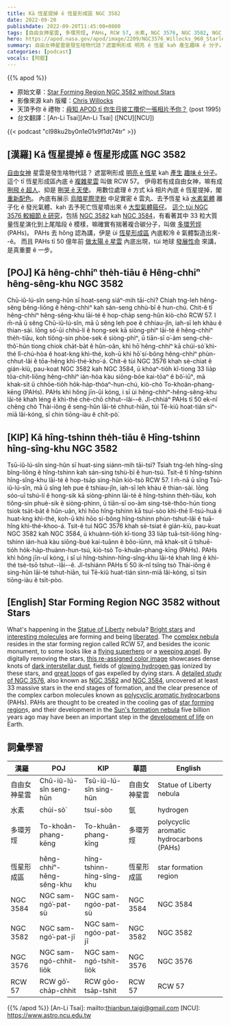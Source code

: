 ```yaml
---
title: Kā 恆星提掉 ê 恆星形成區 NGC 3582
date: 2022-09-20
publishdate: 2022-09-20T11:45:00+0800
tags: [自由女神星雲, 多環芳烴, PAHs, RCW 57, 水素, NGC 3576, NGC 3582, NGC 3584, 恆星形成區]
hero: https://apod.nasa.gov/apod/image/2209/NGC3576_Willocks_960_Starless.jpg
summary: 自由女神星雲是發生啥物代誌？遮當咧形成 明亮 ê 恆星 kah 產生趣味 ê 分子。
categories: [podcast]
vocals: [阿錕]
---
```


{{% apod %}}

- 原始文章：[Star Forming Region NGC 3582 without Stars](https://apod.nasa.gov/apod/ap220920.html)
- 影像來源 kah 版權：[Chris Willocks](https://www.instagram.com/chris.willocks/)
- 天頂予你 ê 禮物：[毋知 APOD tī 你生日彼工攢佗一張相片予你？](https://apod.nasa.gov/apod/calendar/allyears.html) (post 1995)
- 台文翻譯：[An-Li Tsai][An-Li Tsai] ([NCU][NCU])

{{< podcast "cl98ku2by0n1e01x9f1dt74tr" >}}

## [漢羅] Kā 恆星提掉 ê 恆星形成區 NGC 3582
[自由女神][Statue of Liberty] 星雲是發生啥物代誌？
遮當咧形成 [明亮 ê 恆星][Bright stars t] kah [產生][liberated] [趣味 ê 分子][interesting molecules]。
這个 tī 恆星形成區內底 ê [複雜星雲][complex nebula] 叫做 RCW 57。
伊毋若有成自由女神，嘛有成 [咧飛 ê 超人][flying superhero]、抑是 [咧哭 ê 天使][weeping angel]。
用數位處理 ê 方式 kā 相片內底 ê 恆星提掉，閣 [重新配色][this re-assigned color image]。
內底有展示 [烏暗星際塗粉][dark interstellar dust] 中足實密 ê 雲丸、去予恆星 kā [水素氣體][glowing hydrogen gas] 離子化 ê 發光氣體、kah 去予死亡恆星噴出來 ê [大型氣體箍仔][great loop]。
[這个 tùi NGC 3576 較細節 ê 研究][detailed study of NGC 3576]，包括 [NGC 3582][NGC 3582] kah [NGC 3584][NGC 3584]，有看著其中 33 粒大質量恆星演化到上尾階段 ê 模樣，嘛確實有揣著複合碳分子，叫做 [多環芳烴][polycyclic aromatic hydrocarbons] (PAHs)。
PAHs 去 hŏng 認為講，伊是 ùi [恆星形成區][star forming region] 內底較冷 ê 氣體製造出來--ê。
而且 PAHs tī 50 億年前 [做太陽 ê 星雲][Sun's formation nebula] 內底出現，tùi 地球 [發展性命][development of life] 來講，是真重要 ê 一步。


## [POJ] Kā hêng-chhiⁿ the̍h-tiāu ê Hêng-chhiⁿ hêng-sêng-khu NGC 3582
Chū-iû-lú-sîn seng-hûn sī hoat-seng siáⁿ-mih tāi-chì?
Chiah tng-leh hêng-sêng bêng-liōng ê hêng-chhiⁿ kah sán-seng chhù-bī ê hun-chú.
Chit-ê tī hêng-chhiⁿ hêng-sêng-khu lāi-té ê hop-cha̍p seng-hûn kiò-chò RCW 57.
I m̄-nā ū sêng Chū-iû-lú-sîn, mā ū sêng leh poe ê chhiau-jîn, iah-sī leh khàu ê thian-sài.
Iōng só͘-ūi chhú-lí ê hong-sek kā siòng-phìⁿ lāi-té ê hêng-chhiⁿ the̍h-tiāu, koh tiông-sin phòe-sek ê siòng-phìⁿ, ū tiān-sī o͘-àm seng-chè-thô͘-hún tiong chiok cha̍t-ba̍t ê hûn-oân, khì hō͘ hêng-chhiⁿ kā chúi-sò͘ khì-thé lî-chú-hòa ê hoat-kng khì-thé, koh-ū khì hō͘ sí-bông hêng-chhiⁿ phùn-chhut-lâi ê tōa-hêng khì-thé-kho͘-á.
Chit-ê tùi NGC 3576 khah sè-chiat ê gián-kiù, pau-koat NGC 3582 kah NGC 3584, ū khòaⁿ-tio̍h kî-tiong 33 lia̍p tōa-chit-liōng hêng-chhiⁿ ián-hòa kàu siōng-bóe kai-tōaⁿ ê bô͘-iūⁿ, mā khak-si̍t ū chhōe-tio̍h ho̍k-ha̍p-thòaⁿ-hun-chú, kiò-chò To-khoân-phang-kēng (PAHs).
PAHs khì hŏng jīn-ûi kóng, i sī ùi hêng-chhiⁿ-hêng-sêng-khu lāi-té khah léng ê khì-thé chè-chō chhut--lâi--ê.
Jî-chhiáⁿ PAHs tī 50 ek-nî chêng chò Thài-iông ê seng-hûn lāi-té chhut-hiān, tùi Tē-kiû hoat-tián sìⁿ-miā lâi-kóng, sī chin tiōng-iàu ê chi̍t-pò͘.

## [KIP] Kā hîng-tshinn the̍h-tiāu ê Hîng-tshinn hîng-sîng-khu NGC 3582
Tsū-iû-lú-sîn sing-hûn sī huat-sing siánn-mih tāi-tsì?
Tsiah tng-leh hîng-sîng bîng-liōng ê hîng-tshinn kah sán-sing tshù-bī ê hun-tsú.
Tsit-ê tī hîng-tshinn hîng-sîng-khu lāi-té ê hop-tsa̍p sing-hûn kiò-tsò RCW 57.
I m̄-nā ū sîng Tsū-iû-lú-sîn, mā ū sîng leh pue ê tshiau-jîn, iah-sī leh khàu ê thian-sài.
Iōng sóo-uī tshú-lí ê hong-sik kā siòng-phìnn lāi-té ê hîng-tshinn the̍h-tiāu, koh tiông-sin phuè-sik ê siòng-phìnn, ū tiān-sī oo-àm sing-tsè-thôo-hún tiong tsiok tsa̍t-ba̍t ê hûn-uân, khì hōo hîng-tshinn kā tsuí-sòo khì-thé lî-tsú-huà ê huat-kng khì-thé, koh-ū khì hōo sí-bông hîng-tshinn phùn-tshut-lâi ê tuā-hîng khì-thé-khoo-á.
Tsit-ê tuì NGC 3576 khah sè-tsiat ê gián-kiù, pau-kuat NGC 3582 kah NGC 3584, ū khuànn-tio̍h kî-tiong 33 lia̍p tuā-tsit-liōng hîng-tshinn ián-huà kàu siōng-bué kai-tuānn ê bôo-iūnn, mā khak-si̍t ū tshuē-tio̍h ho̍k-ha̍p-thuànn-hun-tsú, kiò-tsò To-khuân-phang-kīng (PAHs).
PAHs khì hŏng jīn-uî kóng, i sī uì hîng-tshinn-hîng-sîng-khu lāi-té khah líng ê khì-thé tsè-tsō tshut--lâi--ê.
Jî-tshiánn PAHs tī 50 ik-nî tsîng tsò Thài-iông ê sing-hûn lāi-té tshut-hiān, tuì Tē-kiû huat-tián sìnn-miā lâi-kóng, sī tsin tiōng-iàu ê tsi̍t-pòo.

## [English] Star Forming Region NGC 3582 without Stars
What's happening in the [Statue of Liberty][Statue of Liberty] nebula?
[Bright stars][Bright stars e] and [interesting molecules][interesting molecules] are forming and being [liberated][liberated].
The [complex nebula][complex nebula] resides in the star forming region called RCW 57, and besides the iconic monument, to some looks like a [flying superhero][flying superhero] or a [weeping angel][weeping angel].
By digitally removing the stars, [this re-assigned color image][this re-assigned color image] showcases dense knots of [dark interstellar dust][dark interstellar dust], fields of [glowing hydrogen gas][glowing hydrogen gas] ionized by these stars, and [great loop][great loop]s of gas expelled by dying stars.
A [detailed study of NGC 3576][detailed study of NGC 3576], also known as [NGC 3582][NGC 3582] and [NGC 3584][NGC 3584], uncovered at least 33 massive stars in the end stages of formation, and the clear presence of the complex carbon molecules known as [polycyclic aromatic hydrocarbons][polycyclic aromatic hydrocarbons] (PAHs).
PAHs are thought to be created in the cooling gas of [star forming region][star forming region]s, and their development in the [Sun's formation nebula][Sun's formation nebula] five billion years ago may have been an important step in the [development of life][development of life] on Earth.

## 詞彙學習

|漢羅|POJ|KIP|華語|English|
|-|-|-|-|-|
|自由女神星雲|Chū-iû-lú-sîn seng-hûn|Tsū-iû-lú-sîn sing-hûn|自由女神星雲|Statue of Liberty nebula|
|水素|chúi-sò͘|tsuí-sòo|氫|hydrogen|
|多環芳烴|To-khoân-phang-kēng|To-khuân-phang-kīng|多環芳烴|polycyclic aromatic hydrocarbons (PAHs)|
|恆星形成區|hêng-chhiⁿ-hêng-sêng-khu|hîng-tshinn-hîng-sîng-khu|恆星形成區|star formation region|
|NGC 3584|NGC sam-ngó͘-pat-sù|NGC sam-ngóo-pat-sù|NGC 3584|NGC 3584|
|NGC 3582|NGC sam-ngó͘-pat-jī|NGC sam-ngóo-pat-jī|NGC 3582|NGC 3582|
|NGC 3576|NGC sam-ngó-chhit-lio̍k|NGC sam-ngó-tshit-lio̍k|NGC 3576|NGC 3576|
|RCW 57|RCW gō͘-cha̍p-chhit|RCW gōo-tsa̍p-tshit|RCW 57|RCW 57|

{{% /apod %}}
[An-Li Tsai]: mailto:thianbun.taigi@gmail.com
[NCU]: https://www.astro.ncu.edu.tw

[copyright]: https://apod.nasa.gov/apod/fap/lib/about_apod.html#srapply


[Statue of Liberty]:https://apod.nasa.gov/apod/ap120509.html
[Bright stars e]:https://apod.nasa.gov/apod/ap211124.html
[Bright stars t]:https://apod.tw/daily/20211124/
[interesting molecules]:https://www.acs.org/content/acs/en/molecule-of-the-week/
[liberated]:https://en.wikipedia.org/wiki/Liberty
[complex nebula]:http://www.atlasoftheuniverse.com/nebulae/ngc3576.html
[flying superhero]:https://thumbs.dreamstime.com/b/superhero-dog-flying-clouds-funny-bulldog-dressed-as-super-hero-red-shirt-blue-cape-sky-48240315.jpg
[weeping angel]:https://en.wikipedia.org/wiki/Weeping_Angel
[this re-assigned color image]:https://www.instagram.com/p/CiLbwqOMDAc/
[dark interstellar dust]:https://apod.nasa.gov/apod/ap050110.html
[glowing hydrogen gas]:https://apod.nasa.gov/apod/emission_nebulae.html
[great loop]:https://apod.nasa.gov/apod/ap990503.html
[detailed study of NGC 3576]:https://ui.adsabs.harvard.edu/abs/2006A%26A...450..253M/abstract
[NGC 3582]:https://en.wikipedia.org/wiki/NGC_3576
[NGC 3584]:http://server7.wikisky.org/starview?object_type=3&object_id=218&object_name=NGC+3584&locale=EN
[polycyclic aromatic hydrocarbons]:https://en.wikipedia.org/wiki/Polycyclic_aromatic_hydrocarbons
[star forming region]:http://server7.wikisky.org/starview?object_type=3&object_id=218&object_name=NGC+3584&locale=EN
[Sun's formation nebula]:https://en.wikipedia.org/wiki/Formation_and_evolution_of_the_Solar_System
[development of life]:https://science.nasa.gov/solar-system/big-questions/how-did-life-begin-and-evolve-earth-and-has-it-evolved-elsewhere-solar-system

